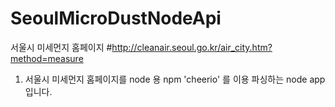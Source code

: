 # SeoulMicroDustNodeApi
서울시 미세먼지 홈페이지
#http://cleanair.seoul.go.kr/air_city.htm?method=measure

1. 서울시 미세먼지 홈페이지를 node 용 npm 'cheerio' 를 이용 파싱하는 node app 입니다.


